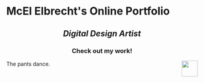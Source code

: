 <h1>McEl Elbrecht's Online Portfolio</h1>

<i><center><h2>Digital Design Artist</h2></center></i>

<center><h3>Check out my work!</h3></center>

<p><img src="https://media.giphy.com/media/csWKUcszmgFTMt3CI0/giphy.gif" style="float:right;width:42px;height:42px;">
The pants dance.</p>
